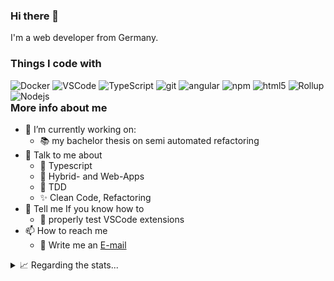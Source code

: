 ### Hi there 👋

I'm a web developer from Germany.

### Things I code with

<div style="float: left">
<img alt="Docker" src="https://img.shields.io/badge/-Docker-46a2f1?style=flat-square&logo=docker&logoColor=white" />
<img alt="VSCode" src="https://img.shields.io/badge/-VSCode-007acc?style=flat-square&logo=visualstudiocode&logoColor=white">
<img alt="TypeScript" src="https://img.shields.io/badge/-TypeScript-007ACC?style=flat-square&logo=typescript&logoColor=white" />
<img alt="git" src="https://img.shields.io/badge/-Git-F05032?style=flat-square&logo=git&logoColor=white" />
<img alt="angular" src="https://img.shields.io/badge/-Angular-DD0031?style=flat-square&logo=angular&logoColor=white" />
<img alt="npm" src="https://img.shields.io/badge/-NPM-CB3837?style=flat-square&logo=npm&logoColor=white" />
<img alt="html5" src="https://img.shields.io/badge/-HTML5-E34F26?style=flat-square&logo=html5&logoColor=white" />
<img alt="Rollup" src="https://img.shields.io/badge/-Rollup-EC4A3F?style=flat-square&logo=rollup.js&logoColor=white" />
<img alt="Nodejs" src="https://img.shields.io/badge/-Nodejs-43853d?style=flat-square&logo=Node.js&logoColor=white" />

</div>

### More info about me

- 🔭 I’m currently working on: 
    - 📚 my bachelor thesis on semi automated refactoring  
- 💬 Talk to me about
    - 🔵 Typescript
    - 📱 Hybrid- and Web-Apps
    - 🧪 TDD
    - ✨ Clean Code, Refactoring
- 🤔 Tell me If you know how to
    - 🧪 properly test VSCode extensions
- 📫 How to reach me
    - 📧 Write me an [E-mail](mailto:tim@vahlbrock.de)

<!-- - 🌱 I’m currently learning ... -->
<!-- - 👯 I’m looking to collaborate on ... -->
<!-- ⚡ Fun fact: ... -->

<details>
<summary>📈 Regarding the stats...</summary>
<br />

![Top Langs](https://github-readme-stats.vercel.app/api/top-langs/?username=timvahlbrock&layout=compact&hide=css,html,jupyter?theme=algolia)

![Zheeeng's github stats](https://github-readme-stats.vercel.app/api?username=timvahlbrock&count_private=true&show_icons=true&theme=algolia)

</details>
